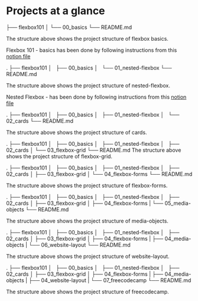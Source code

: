 # Projects at a glance

├── flexbox101
│ └── 00_basics
└── README.md

The structure above shows the project structure of flexbox basics.

Flexbox 101 - basics has been done by following instructions from this [notion file](https://nxt100.notion.site/Play-around-with-flexbox-properties-fce67cab59de438faba182a3bbefaa55)

.
├── flexbox101
│   ├── 00_basics
│   └── 01_nested-flexbox
└── README.md

The structure above shows the project structure of nested-flexbox.

Nested Flexbox - has been done by following instructions from this [notion file](https://nxt100.notion.site/nxt100/9dea82c2c940478580d77dc26ff87884?v=eb241106fa9348828b8dce0372ac623f&p=05f3c25337804152bfb0d3b0f825d9aa)

.
├── flexbox101
│   ├── 00_basics
│   ├── 01_nested-flexbox
│   └── 02_cards
└── README.md

The structure above shows the project structure of cards.

.
├── flexbox101
│   ├── 00_basics
│   ├── 01_nested-flexbox
│   ├── 02_cards
│ └── 03_flexbox-grid
└── README.md
The structure above shows the project structure of flexbox-grid.

.
├── flexbox101
│   ├── 00_basics
│   ├── 01_nested-flexbox
│   ├── 02_cards
│ ├── 03_flexbox-grid
│ └── 04_flexbox-forms
└── README.md

The structure above shows the project structure of flexbox-forms.

.
├── flexbox101
│   ├── 00_basics
│   ├── 01_nested-flexbox
│   ├── 02_cards
│ ├── 03_flexbox-grid
│ ├── 04_flexbox-forms
| └── 05_media-objects
└── README.md

The structure above shows the project structure of media-objects.

.
├── flexbox101
│   ├── 00_basics
│   ├── 01_nested-flexbox
│   ├── 02_cards
│ ├── 03_flexbox-grid
│ ├── 04_flexbox-forms
| ├── 04_media-objects
| └── 06_website-layout
└── README.md

The structure above shows the project structure of website-layout.

.
├── flexbox101
│   ├── 00_basics
│   ├── 01_nested-flexbox
│   ├── 02_cards
│ ├── 03_flexbox-grid
│ ├── 04_flexbox-forms
| ├── 04_media-objects
| ├── 04_website-layout
| └── 07_freecodecamp
└── README.md

The structure above shows the project structure of freecodecamp.
